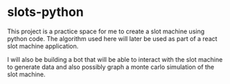 # slots-python

This project is a practice space for me to create a slot machine using python code. The algorithm used here will later be used as part of a react slot machine application. 

I will also be building a bot that will be able to interact with the slot machine to generate data and also possibly graph a monte carlo simulation of the slot machine.

